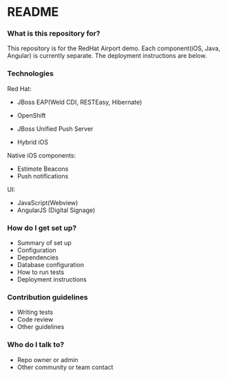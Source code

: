 # README #

### What is this repository for? ###

This repository is for the RedHat Airport demo. Each component(iOS, Java, Angular) is currently separate. The deployment instructions are below.

### Technologies ###

Red Hat:
  * JBoss EAP(Weld CDI, RESTEasy, Hibernate)
  * OpenShift
  * JBoss Unified Push Server

* Hybrid iOS

Native iOS components:
  * Estimote Beacons
  * Push notifications

UI:
  * JavaScript(Webview)
  * AngularJS (Digital Signage)

### How do I get set up? ###

* Summary of set up
* Configuration
* Dependencies
* Database configuration
* How to run tests
* Deployment instructions

### Contribution guidelines ###

* Writing tests
* Code review
* Other guidelines

### Who do I talk to? ###

* Repo owner or admin
* Other community or team contact
